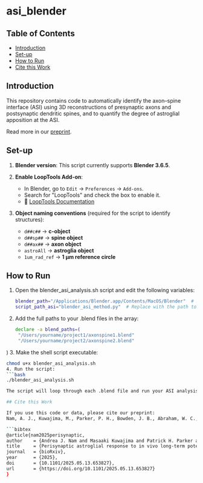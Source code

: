 # asi_blender

## Table of Contents
- [Introduction](#introduction)
- [Set-up](#set-up)
- [How to Run](#how-to-run)
- [Cite this Work](#cite-this-work)

## Introduction 

This repository contains code to automatically identify the axon–spine interface (ASI) using 3D reconstructions of presynaptic axons and postsynaptic dendritic spines, and to quantify the degree of astroglial apposition at the ASI.

Read more in our [preprint](https://doi.org/10.1101/2025.05.13.653827).

## Set-up 

1. **Blender version**: This script currently supports **Blender 3.6.5**.

2. **Enable LoopTools Add-on**:
   - In Blender, go to `Edit` → `Preferences` → `Add-ons`.
   - Search for "LoopTools" and check the box to enable it.
   - 📄 [LoopTools Documentation](https://docs.blender.org/manual/en/3.5/addons/mesh/looptools.html)

3. **Object naming conventions** (required for the script to identify structures):
   - `d##c##` → **c-object**
   - `d##sp##` → **spine object**
   - `d##ax##` → **axon object**
   - `astroAll` → **astroglia object**
   - `1um_rad_ref` → **1 µm reference circle**

## How to Run 

1. Open the blender_asi_analysis.sh script and edit the following variables:
   ```bash
   blender_path="/Applications/Blender.app/Contents/MacOS/Blender"  # Replace with your Blender binary path
   script_path_asi="blender_asi_method.py"  # Replace with the path to your ASI analysis script
2. Add the full paths to your .blend files in the array:
   ```bash
   declare -a blend_paths=(
    "/Users/yourname/project1/axonspine1.blend"
    "/Users/yourname/project2/axonspine2.blend"
)
3. Make the shell script executable:
   ```bash
   chmod u+x blender_asi_analysis.sh
4. Run the script:
   ```bash
   ./blender_asi_analysis.sh

The script will loop through each .blend file and run your ASI analysis script inside Blender in headless mode.

## Cite this Work 

If you use this code or data, please cite our preprint:
Nam, A. J., Kuwajima, M., Parker, P. H., Bowden, J. B., Abraham, W. C., & Harris, K. M. (2025). Perisynaptic astroglial response to in vivo long-term potentiation and concurrent long-term depression in the hippocampal dentate gyrus. bioRxiv. https://doi.org/10.1101/2025.05.13.653827

```bibtex
@article{nam2025perisynaptic,
  author    = {Andrea J. Nam and Masaaki Kuwajima and Patrick H. Parker and Jared B. Bowden and Wickliffe C. Abraham and Kristen M. Harris},
  title     = {Perisynaptic astroglial response to in vivo long-term potentiation and concurrent long-term depression in the hippocampal dentate gyrus},
  journal   = {bioRxiv},
  year      = {2025},
  doi       = {10.1101/2025.05.13.653827},
  url       = {https://doi.org/10.1101/2025.05.13.653827}
}
